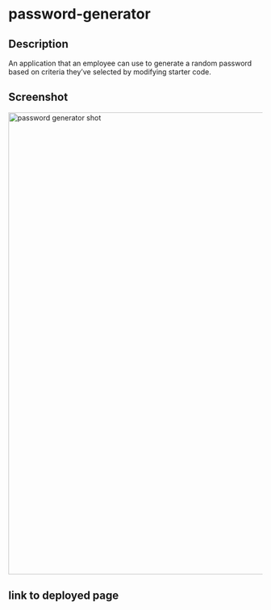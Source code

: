 # password-generator

## Description

An application that an employee can use to generate a random password based on criteria they’ve selected by modifying starter code.

## Screenshot
<img width="915" alt="password generator shot" src="https://user-images.githubusercontent.com/117649696/220927965-1821c2d1-a219-4e11-8398-031c67497f2e.png">

## link to deployed page
